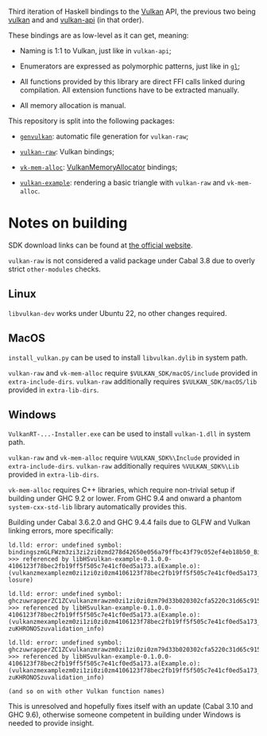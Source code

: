 Third iteration of Haskell bindings to the [Vulkan](https://registry.khronos.org/vulkan/) API,
the previous two being [vulkan](https://hackage.haskell.org/package/vulkan) and
and [vulkan-api](https://hackage.haskell.org/package/vulkan-api) (in that order).

These bindings are as low-level as it can get, meaning:
- Naming is 1:1 to Vulkan, just like in `vulkan-api`;

- Enumerators are expressed as polymorphic patterns,
  just like in [`gl`](https://hackage.haskell.org/package/gl);

- All functions provided by this library are direct FFI calls linked during compilation.
  All extension functions have to be extracted manually.

- All memory allocation is manual.

This repository is split into the following packages:
- [`genvulkan`](/genvulkan): automatic file generation for `vulkan-raw`;

- [`vulkan-raw`](/vulkan-raw): Vulkan bindings;

- [`vk-mem-alloc`](/vk-mem-alloc): [VulkanMemoryAllocator](https://github.com/GPUOpen-LibrariesAndSDKs/VulkanMemoryAllocator) bindings;

- [`vulkan-example`](/vulkan-example): rendering a basic triangle with `vulkan-raw` and `vk-mem-alloc`.

# Notes on building
SDK download links can be found at [the official website](https://vulkan.lunarg.com/sdk/home).

`vulkan-raw` is not considered a valid package under Cabal 3.8 due to overly strict `other-modules` checks.

## Linux
`libvulkan-dev` works under Ubuntu 22, no other changes required.

## MacOS
`install_vulkan.py` can be used to install `libvulkan.dylib` in system path.

`vulkan-raw` and `vk-mem-alloc` require `$VULKAN_SDK/macOS/include` provided in `extra-include-dirs`.
`vulkan-raw` additionally requires `$VULKAN_SDK/macOS/lib` provided in `extra-lib-dirs`.

## Windows
`VulkanRT-...-Installer.exe` can be used to install `vulkan-1.dll` in system path.

`vulkan-raw` and `vk-mem-alloc` require `%VULKAN_SDK%\Include` provided in `extra-include-dirs`.
`vulkan-raw` additionally requires `%VULKAN_SDK%\Lib` provided in `extra-lib-dirs`.

`vk-mem-alloc` requires C++ libraries, which require non-trivial setup if building under GHC 9.2 or lower.
From GHC 9.4 and onward a phantom `system-cxx-std-lib` library automatically provides this.

Building under Cabal 3.6.2.0 and GHC 9.4.4 fails due to GLFW and Vulkan linking errors, more specifically:
```
ld.lld: error: undefined symbol: bindingszmGLFWzm3zi3zi2zi0zmd278d42650e056a79ffbc43f79c052ef4eb18b50_BindingsziGLFW_zdtcCzqGLFWwindow_closure
>>> referenced by libHSvulkan-example-0.1.0.0-4106123f78bec2fb19ff5f505c7e41cf0ed5a173.a(Example.o):(vulkanzmexamplezm0zi1zi0zi0zm4106123f78bec2fb19ff5f505c7e41cf0ed5a173_Example_zdtrModule_c
losure)

ld.lld: error: undefined symbol: ghczuwrapperZC1ZCvulkanzmrawzm0zi1zi0zi0zm79d33b020302cfa5220c31d65c915034cd45ed44ZCVulkanziTypesziCommandziVkCreateFenceZCvkCreateFence
>>> referenced by libHSvulkan-example-0.1.0.0-4106123f78bec2fb19ff5f505c7e41cf0ed5a173.a(Example.o):(vulkanzmexamplezm0zi1zi0zi0zm4106123f78bec2fb19ff5f505c7e41cf0ed5a173_Example_zdmVKzuLAYER
zuKHRONOSzuvalidation_info)

ld.lld: error: undefined symbol: ghczuwrapperZC1ZCvulkanzmrawzm0zi1zi0zi0zm79d33b020302cfa5220c31d65c915034cd45ed44ZCVulkanziTypesziCommandziVkCreateSemaphoreZCvkCreateSemaphore
>>> referenced by libHSvulkan-example-0.1.0.0-4106123f78bec2fb19ff5f505c7e41cf0ed5a173.a(Example.o):(vulkanzmexamplezm0zi1zi0zi0zm4106123f78bec2fb19ff5f505c7e41cf0ed5a173_Example_zdmVKzuLAYER
zuKHRONOSzuvalidation_info)

(and so on with other Vulkan function names)
```

This is unresolved and hopefully fixes itself with an update (Cabal 3.10 and GHC 9.6), otherwise
someone competent in building under Windows is needed to provide insight.
